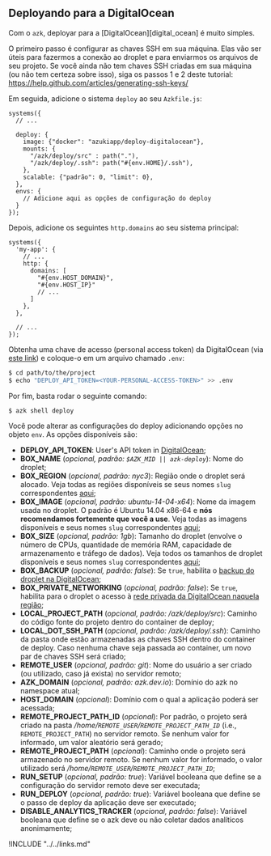 ## Deployando para a DigitalOcean

Com o `azk`, deployar para a [DigitalOcean][digital_ocean] é muito simples.

O primeiro passo é configurar as chaves SSH em sua máquina. Elas vão ser úteis para fazermos a conexão ao droplet e para enviarmos os arquivos de seu projeto. Se você ainda não tem chaves SSH criadas em sua máquina (ou não tem certeza sobre isso), siga os passos 1 e 2 deste tutorial: https://help.github.com/articles/generating-ssh-keys/

Em seguida, adicione o sistema `deploy` ao seu `Azkfile.js`:

```
systems({
  // ...

  deploy: {
    image: {"docker": "azukiapp/deploy-digitalocean"},
    mounts: {
      "/azk/deploy/src" : path("."),
      "/azk/deploy/.ssh": path("#{env.HOME}/.ssh"),
    },
    scalable: {"padrão": 0, "limit": 0},
  },
  envs: {
    // Adicione aqui as opções de configuração do deploy
  }
});
```

Depois, adicione os seguintes `http.domains` ao seu sistema principal:

```
systems({
  'my-app': {
    // ...
    http: {
      domains: [
        "#{env.HOST_DOMAIN}",
        "#{env.HOST_IP}"
        // ...
      ]
    },
  },

  // ...
});
```

Obtenha uma chave de acesso (personal access token) da DigitalOcean (via [este link](https://cloud.digitalocean.com/settings/applications)) e coloque-o em um arquivo chamado `.env`:

```bash
$ cd path/to/the/project
$ echo "DEPLOY_API_TOKEN=<YOUR-PERSONAL-ACCESS-TOKEN>" >> .env
```

Por fim, basta rodar o seguinte comando:

```bash
$ azk shell deploy
```

Você pode alterar as configurações do deploy adicionando opções no objeto `env`. As opções disponíveis são:

- **DEPLOY_API_TOKEN**: User's API token in [DigitalOcean](https://cloud.digitalocean.com/settings/applications
);
- **BOX_NAME** (*opcional, padrão: `$AZK_MID || azk-deploy`*): Nome do droplet;
- **BOX_REGION** (*opcional, padrão: nyc3*): Região onde o droplet será alocado. Veja todas as regiões disponíveis se seus nomes `slug` correspondentes [aqui](https://developers.digitalocean.com/documentation/v2/#list-all-regions);
- **BOX_IMAGE** (*opcional, padrão: ubuntu-14-04-x64*): Nome da imagem usada no droplet. O padrão é Ubuntu 14.04 x86-64 e **nós recomendamos fortemente que você a use**. Veja todas as imagens disponíveis e seus nomes `slug` correspondentes [aqui](https://developers.digitalocean.com/documentation/v2/#list-all-distribution-images);
- **BOX_SIZE** (*opcional, padrão: 1gb*): Tamanho do droplet (envolve o número de CPUs, quantidade de memória RAM, capacidade de armazenamento e tráfego de dados). Veja todos os tamanhos de droplet disponíveis e seus nomes `slug` correspondentes [aqui](https://developers.digitalocean.com/documentation/v2/#list-all-sizes);
- **BOX_BACKUP** (*opcional, padrão: false*): Se `true`, habilita o [backup do droplet na DigitalOcean](https://www.digitalocean.com/help/technical/backup/);
- **BOX_PRIVATE_NETWORKING** (*opcional, padrão: false*): Se `true`, habilita para o droplet o acesso à [rede privada da DigitalOcean naquela região](https://www.digitalocean.com/company/blog/introducing-private-networking/);
- **LOCAL_PROJECT_PATH** (*opcional, padrão: /azk/deploy/src*): Caminho do código fonte do projeto dentro do container de deploy;
- **LOCAL_DOT_SSH_PATH** (*opcional, padrão: /azk/deploy/.ssh*): Caminho da pasta onde estão armazenadas as chaves SSH dentro do container de deploy. Caso nenhuma chave seja passada ao container, um novo par de chaves SSH será criado;
- **REMOTE_USER** (*opcional, padrão: git*): Nome do usuário a ser criado (ou utilizado, caso já exista) no servidor remoto;
- **AZK_DOMAIN** (*opcional, padrão: azk.dev.io*): Domínio do azk no namespace atual;
- **HOST_DOMAIN** (*opcional*): Domínio com o qual a aplicação poderá ser acessada;
- **REMOTE_PROJECT_PATH_ID** (*opcional*): Por padrão, o projeto será criado na pasta */home/`REMOTE_USER`/`REMOTE_PROJECT_PATH_ID`* (i.e., `REMOTE_PROJECT_PATH`) no servidor remoto. Se nenhum valor for informado, um valor aleatório será gerado;
- **REMOTE_PROJECT_PATH** (*opcional*): Caminho onde o projeto será armazenado no servidor remoto. Se nenhum valor for informado, o valor utilizado será */home/`REMOTE_USER`/`REMOTE_PROJECT_PATH_ID`*;
- **RUN_SETUP** (*opcional, padrão: true*): Variável booleana que define se a configuração do servidor remoto deve ser executada;
- **RUN_DEPLOY** (*opcional, padrão: true*): Variável booleana que define se o passo de deploy da aplicação deve ser executado;
- **DISABLE_ANALYTICS_TRACKER** (*opcional, padrão: false*): Variável booleana que define se o azk deve ou não coletar dados analíticos anonimamente;

!INCLUDE "../../links.md"
